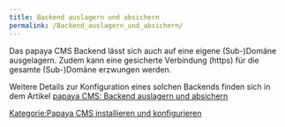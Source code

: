 ```yaml
---
title: Backend auslagern und absichern
permalink: /Backend_auslagern_und_absichern/
---
```


Das papaya CMS Backend lässt sich auch auf eine eigene (Sub-)Domäne ausgelagern.
Zudem kann eine gesicherte Verbindung (https) für die gesamte (Sub-)Domäne erzwungen werden.

Weitere Details zur Konfiguration eines solchen Backends finden sich in dem Artikel [papaya CMS: Backend auslagern und absichern](http://idxsolutions.de/papaya-cms-backend-auslagern-und-absichern.91.html)

[Kategorie:Papaya CMS installieren und konfigurieren](Kategorie:Papaya_CMS_installieren_und_konfigurieren )